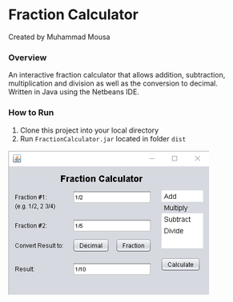 # Fraction Calculator
Created by Muhammad Mousa

### Overview
An interactive fraction calculator that allows addition, subtraction, multiplication and division as well as the conversion to decimal.  
Written in Java using the Netbeans IDE.

### How to Run
1. Clone this project into your local directory
2. Run `FractionCalculator.jar` located in folder `dist`

![fruit-catcher-load](https://raw.githubusercontent.com/mzmousa/Fraction-Calculator/master/multiply.png)
